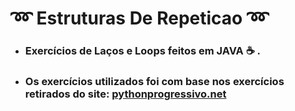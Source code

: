 # :loop: Estruturas De Repeticao :loop:
- ### Exercícios de Laços e Loops feitos em JAVA :coffee: .
- ### Os exercícios utilizados foi com base nos exercícios retirados do site: [pythonprogressivo.net](https://www.pythonprogressivo.net/2018/06/Lista-Exercicios-Lacos-Looping-Python.html)


